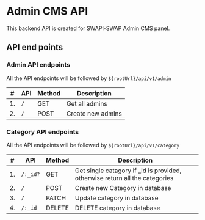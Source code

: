 # Admin CMS API

This backend API is created for SWAPI-SWAP Admin CMS panel.

## API end points

### Admin API endpoints

All the API endpoints will be followed by `${rootUrl}/api/v1/admin`

| #   | API | Method | Description       |
| --- | --- | ------ | ----------------- |
| 1.  | `/` | GET    | Get all admins    |
| 2.  | `/` | POST   | Create new admins |



### Category API endpoints

All the API endpoints will be followed by `${rootUrl}/api/v1/category`

| #   | API | Method | Description       |
| --- | --- | ------ | ----------------- |
| 1.  | `/:_id?` | GET    | Get single catagory if _id is provided, otherwise return all the categories    |
| 2.  | `/` | POST   | Create new Category in database |
| 3.  | `/` | PATCH   | Update category in database |
| 4.  | `/:_id` | DELETE   | DELETE category in database |
